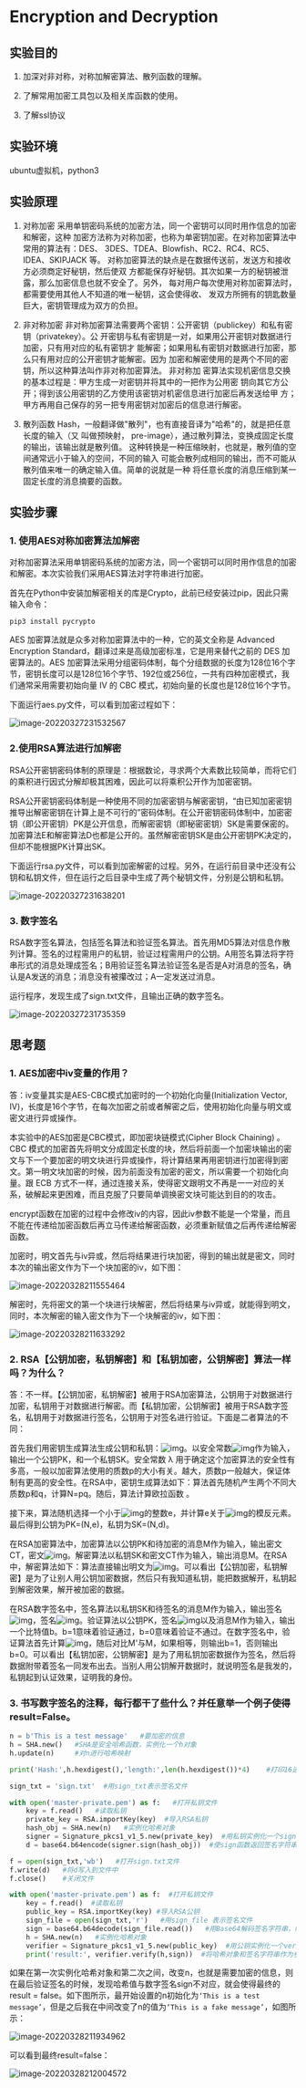 # Encryption and Decryption

## 实验目的

1. 加深对非对称，对称加解密算法、散列函数的理解。

2. 了解常用加密工具包以及相关库函数的使用。

3. 了解ssl协议

## 实验环境

ubuntu虚拟机，python3

## 实验原理

1. 对称加密 采用单钥密码系统的加密方法，同一个密钥可以同时用作信息的加密和解密，这种 加密方法称为对称加密，也称为单密钥加密。在对称加密算法中常用的算法有：DES、 3DES、TDEA、Blowfish、RC2、RC4、RC5、IDEA、SKIPJACK 等。 对称加密算法的缺点是在数据传送前，发送方和接收方必须商定好秘钥，然后使双 方都能保存好秘钥。其次如果一方的秘钥被泄露，那么加密信息也就不安全了。另外， 每对用户每次使用对称加密算法时，都需要使用其他人不知道的唯一秘钥，这会使得收、 发双方所拥有的钥匙数量巨大，密钥管理成为双方的负担。 

2. 非对称加密 非对称加密算法需要两个密钥：公开密钥（publickey）和私有密钥（privatekey）。公 开密钥与私有密钥是一对，如果用公开密钥对数据进行加密，只有用对应的私有密钥才 能解密；如果用私有密钥对数据进行加密，那么只有用对应的公开密钥才能解密。因为 加密和解密使用的是两个不同的密钥，所以这种算法叫作非对称加密算法。 非对称加 密算法实现机密信息交换的基本过程是：甲方生成一对密钥并将其中的一把作为公用密 钥向其它方公开；得到该公用密钥的乙方使用该密钥对机密信息进行加密后再发送给甲 方；甲方再用自己保存的另一把专用密钥对加密后的信息进行解密。

3. 散列函数 Hash，一般翻译做"散列"，也有直接音译为"哈希"的，就是把任意长度的输入（又 叫做预映射， pre-image），通过散列算法，变换成固定长度的输出，该输出就是散列值。 这种转换是一种压缩映射，也就是，散列值的空间通常远小于输入的空间，不同的输入 可能会散列成相同的输出，而不可能从散列值来唯一的确定输入值。简单的说就是一种 将任意长度的消息压缩到某一固定长度的消息摘要的函数。

## 实验步骤

### **1.** **使用AES对称加密算法加解密**

对称加密算法采用单钥密码系统的加密方法，同一个密钥可以同时用作信息的加密和解密。本次实验我们采用AES算法对字符串进行加密。

首先在Python中安装加解密相关的库是Crypto，此前已经安装过pip，因此只需输入命令：

`pip3 install pycrypto`

AES 加密算法就是众多对称加密算法中的一种，它的英文全称是 Advanced Encryption Standard，翻译过来是高级加密标准，它是用来替代之前的 DES 加密算法的。AES 加密算法采用分组密码体制，每个分组数据的长度为128位16个字节，密钥长度可以是128位16个字节、192位或256位，一共有四种加密模式，我们通常采用需要初始向量 IV 的 CBC 模式，初始向量的长度也是128位16个字节。

下面运行aes.py文件，可以看到加密过程如下：

![image-20220327231532567](https://gitee.com/bright_xu/blog-image/raw/master/202203272315628.png)

### 2.**使用RSA算法进行加解密**

RSA公开密钥密码体制的原理是：根据数论，寻求两个大素数比较简单，而将它们的乘积进行因式分解却极其困难，因此可以将乘积公开作为加密密钥。

RSA公开密钥密码体制是一种使用不同的加密密钥与解密密钥，“由已知加密密钥推导出解密密钥在计算上是不可行的”密码体制。在公开密钥密码体制中，加密密钥（即公开密钥）PK是公开信息，而解密密钥（即秘密密钥）SK是需要保密的。加密算法E和解密算法D也都是公开的。虽然解密密钥SK是由公开密钥PK决定的，但却不能根据PK计算出SK。

下面运行rsa.py文件，可以看到加密解密的过程。另外，在运行前目录中还没有公钥和私钥文件，但在运行之后目录中生成了两个秘钥文件，分别是公钥和私钥。

![image-20220327231638201](https://gitee.com/bright_xu/blog-image/raw/master/202203272316260.png)

### 3. 数字签名

RSA数字签名算法，包括签名算法和验证签名算法。首先用MD5算法对信息作散列计算。签名的过程需用户的私钥，验证过程需用户的公钥。A用签名算法将字符串形式的消息处理成签名；B用验证签名算法验证签名是否是A对消息的签名，确认是A发送的消息；消息没有被攥改过；A一定发送过消息。

运行程序，发现生成了sign.txt文件，且输出正确的数字签名。

![image-20220327231735359](https://gitee.com/bright_xu/blog-image/raw/master/202203272317406.png)

## 思考题

### **1. AES加密中iv变量的作用？**

答：iv变量其实是AES-CBC模式加密时的一个初始化向量(Initialization Vector, IV)，长度是16个字节，在每次加密之前或者解密之后，使用初始化向量与明文或密文进行异或操作。

本实验中的AES加密是CBC模式，即加密块链模式(Cipher Block Chaining) 。CBC 模式的加密首先将明文分成固定长度的块，然后将前面一个加密块输出的密文与下一个要加密的明文块进行异或操作，将计算结果再用密钥进行加密得到密文。第一明文块加密的时候，因为前面没有加密的密文，所以需要一个初始化向量。跟 ECB 方式不一样，通过连接关系，使得密文跟明文不再是一一对应的关系，破解起来更困难，而且克服了只要简单调换密文块可能达到目的的攻击。

encrypt函数在加密的过程中会修改iv的内容，因此iv参数不能是一个常量，而且不能在传递给加密函数后再立马传递给解密函数，必须重新赋值之后再传递给解密函数。

加密时，明文首先与iv异或，然后将结果进行块加密，得到的输出就是密文，同时本次的输出密文作为下一个块加密的iv，如下图：

![image-20220328211555464](https://gitee.com/bright_xu/blog-image/raw/master/202203282116562.png)

解密时，先将密文的第一个块进行块解密，然后将结果与iv异或，就能得到明文，同时，本次解密的输入密文作为下一个块解密的iv，如下图：

![image-20220328211633292](https://gitee.com/bright_xu/blog-image/raw/master/202203282116356.png)

### **2.** **RSA【公钥加密，私钥解密】和【私钥加密，公钥解密】算法一样吗？为什么？**

答：不一样。【公钥加密，私钥解密】被用于RSA加密算法，公钥用于对数据进行加密，私钥用于对数据进行解密。而【私钥加密，公钥解密】被用于RSA数字签名，私钥用于对数据进行签名，公钥用于对签名进行验证。下面是二者算法的不同：

  首先我们用密钥生成算法生成公钥和私钥：![img](https://gitee.com/bright_xu/blog-image/raw/master/202203282117703.png)。以安全常数![img](https://gitee.com/bright_xu/blog-image/raw/master/202203282117712.png)作为输入，输出一个公钥PK，和一个私钥SK。安全常数 λ 用于确定这个加密算法的安全性有多高，一般以加密算法使用的质数p的大小有关。越大，质数p一般越大，保证体制有更高的安全性。在RSA中，密钥生成算法如下：算法首先随机产生两个不同大质数p和q，计算N=pq。随后，算法计算欧拉函数 。

接下来，算法随机选择一个小于![img](C:/Users/DELL/AppData/Local/Temp/msohtmlclip1/01/clip_image008.png)的整数e，并计算e关于![img](file:///C:/Users/DELL/AppData/Local/Temp/msohtmlclip1/01/clip_image008.png)的模反元素。最后得到公钥为PK=(N,e)，私钥为SK=(N,d)。

在RSA加密算法中，加密算法以公钥PK和待加密的消息M作为输入，输出密文CT，密文![img](C:/Users/DELL/AppData/Local/Temp/msohtmlclip1/01/clip_image010.png)。解密算法以私钥SK和密文CT作为输入，输出消息M。在RSA中，解密算法如下：算法直接输出明文为![img](C:/Users/DELL/AppData/Local/Temp/msohtmlclip1/01/clip_image012.png)。可以看出【公钥加密，私钥解密】是为了让别人用公钥加密数据，然后只有我知道私钥，能把数据解开，私钥起到解密效果，解开被加密的数据。

  在RSA数字签名中，签名算法以私钥SK和待签名的消息M作为输入，输出签名![img](https://gitee.com/bright_xu/blog-image/raw/master/202203282117173.png)，签名![img](https://gitee.com/bright_xu/blog-image/raw/master/202203282117175.png)。验证算法以公钥PK，签名![img](file:///C:/Users/DELL/AppData/Local/Temp/msohtmlclip1/01/clip_image014.png)以及消息M作为输入，输出一个比特值b。b=1意味着验证通过，b=0意味着验证不通过。在数字签名中，验证算法首先计算![img](C:/Users/DELL/AppData/Local/Temp/msohtmlclip1/01/clip_image018.png)，随后对比M'与M，如果相等，则输出b=1，否则输出b=0。可以看出【私钥加密，公钥解密】是为了用私钥加密数据作为签名，然后将数据附带着签名一同发布出去。当别人用公钥解开数据时，就说明签名是我发的，私钥起到认证效果，证明我的身份。

### 3. 书写数字签名的注释，每行都干了些什么？并任意举一个例子使得result=False。

```python
n = b'This is a test message'   #要加密的信息
h = SHA.new()   #SHA是安全哈希函数，实例化一个h对象
h.update(n)     #对n进行哈希映射

print('Hash:',h.hexdigest(),'length:',len(h.hexdigest())*4)    #打印16进制的字符串，并输出其长度

sign_txt = 'sign.txt'  #用sign_txt表示签名文件

with open('master-private.pem') as f:   #打开私钥文件
    key = f.read()   #读取私钥
    private_key = RSA.importKey(key)  #导入RSA私钥
    hash_obj = SHA.new(n)   #实例化哈希对象
    signer = Signature_pkcs1_v1_5.new(private_key)  #用私钥实例化一个signer签名者对象
    d = base64.b64encode(signer.sign(hash_obj))  #使sign函数返回签名字符串，然后用Base64编码赋值给d

f = open(sign_txt,'wb')   #打开sign.txt文件
f.write(d)   #将d写入到文件中
f.close()    #关闭文件

with open('master-private.pem') as f:  #打开私钥文件
    key = f.read()  #读取私钥
    public_key = RSA.importKey(key) #导入RSA公钥
    sign_file = open(sign_txt,'r')   #用sign_file 表示签名文件
    sign = base64.b64decode(sign_file.read())   #用Base64解码签名字符串，赋值给sign
    h = SHA.new(n)   #实例化哈希对象
    verifier = Signature_pkcs1_v1_5.new(public_key)  #用公钥实例化一个verifier验证者对象
    print('result:', verifier.verify(h,sign))  #将哈希对象和签名字符串作为参数，验证者验证签名是否为真

```

如果在第一次实例化哈希对象和第二次之间，改变n，也就是需要加密的信息，则在最后验证签名的时候，发现哈希值与数字签名sign不对应，就会使得最终的result = false。如下图所示，最开始设置的n初始化为`‘This is a test message’`，但是之后我在中间改变了n的值为`‘This is a fake message’`，如图所示：

![image-20220328211934962](https://gitee.com/bright_xu/blog-image/raw/master/202203282119000.png)

可以看到最终result=false：

![image-20220328212004572](https://gitee.com/bright_xu/blog-image/raw/master/202203282120633.png)

